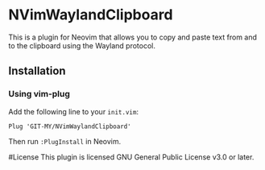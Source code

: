 # NVimWaylandClipboard
This is a plugin for Neovim that allows you to copy and paste text from and to the clipboard using the Wayland protocol.
## Installation
### Using vim-plug
Add the following line to your `init.vim`:
```vim
Plug 'GIT-MY/NVimWaylandClipboard'
``` 
Then run `:PlugInstall` in Neovim.

#License
This plugin is licensed GNU General Public License v3.0 or later.
